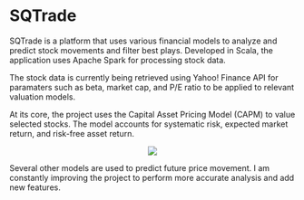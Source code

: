 # SQTrade
SQTrade is a platform that uses various financial models to analyze and predict stock movements and filter best plays. Developed in Scala, the application uses Apache Spark for processing stock data.

The stock data is currently being retrieved using Yahoo! Finance API for paramaters such as beta, market cap, and P/E ratio to be applied to relevant valuation models.

At its core, the project uses the Capital Asset Pricing Model (CAPM) to value selected stocks. The model accounts for systematic risk, expected market return, and risk-free asset return. 

<p align="center"><img src="https://wikimedia.org/api/rest_v1/media/math/render/svg/2371da17ef371eb0764f9879c97e685cfa2dc256"></p>

Several other models are used to predict future price movement. I am constantly improving the project to perform more accurate analysis and add new features.
